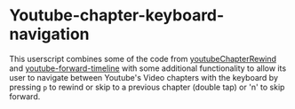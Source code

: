 # Youtube-chapter-keyboard-navigation

This userscript combines some of the code from [youtubeChapterRewind](https://github.com/miyliyevr/youtubeChapterRewind) and
[youtube-forward-timeline](https://github.com/cawa-93/youtube-forward-timeline) with some additional functionality to allow its user to navigate between Youtube's Video chapters with the keyboard by pressing `p` to rewind or skip to a previous chapter (double tap) or 'n' to skip forward.

